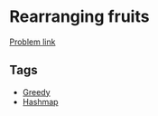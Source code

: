 # Rearranging fruits

[Problem link](https://leetcode.com/problems/rearranging-fruits/)

## Tags

* [Greedy](/README.md#Greedy)
* [Hashmap](/README.md#Hashmap)
